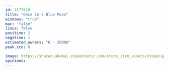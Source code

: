 ```yaml
---
id: 2177810
title: "Once in a Blue Moon"
windows: "true"
mac: "false"
linux: false
positive: 2
negative: 1
estimated_owners: "0 - 20000"
peak_ccu: 0

image: https://shared.akamai.steamstatic.com/store_item_assets/steam/apps/2177810/header.jpg?t=1669018590
opinions:
---
```

